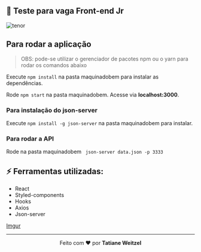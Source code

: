 ## :muscle: Teste para vaga Front-end Jr


![tenor](https://user-images.githubusercontent.com/52081179/116000245-ce1bc980-a5c5-11eb-9100-04886c0b7a52.gif)

## Para rodar a aplicação

> OBS: pode-se utilizar o gerenciador de pacotes npm ou o yarn para rodar os comandos abaixo

Execute ```npm install``` na pasta maquinadobem para instalar as dependências.

Rode ```npm start``` na pasta maquinadobem. Acesse via **localhost:3000**.

### Para instalação do json-server 
Execute ```npm install -g json-server``` na pasta maquinadobem para instalar.

### Para rodar a API
Rode na pasta maquinadobem ``` json-server data.json -p 3333```
 
## :zap: Ferramentas utilizadas:
- React
- Styled-components
- Hooks
- Axios
- Json-server 

[Imgur](https://i.imgur.com/93iVHHN.jpg)

 ---
 <p align="center">Feito com ❤️ por <strong>Tatiane Weitzel<p>

